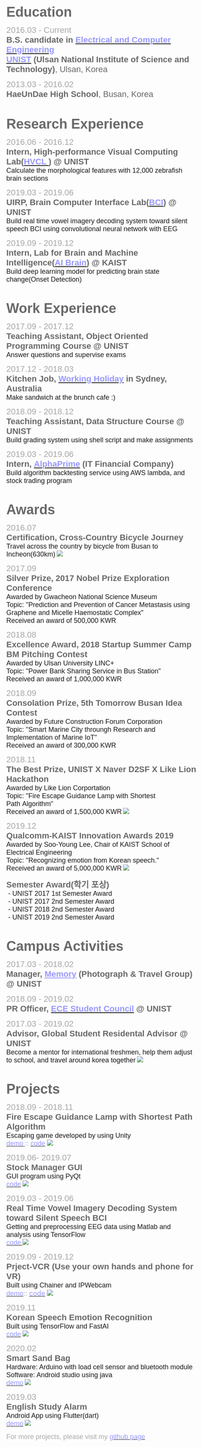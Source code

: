 <html>

<head>
	<title></title>
</head>

<body>
	<p><span style="font-family:tahoma,geneva,sans-serif;"><strong><span style="color: #696969;"><span style="font-size: 36px;">Education</span></span>
		</strong>
		</span>
	</p>
	<p align="left"><span style="font-family:tahoma,geneva,sans-serif;"><span style="font-size:22px;"><span style="color: #a9a9a9;">2016.03 -&nbsp;Current</span>
		<br /> <span style="color: #696969;"><strong>B.S. candidate in</strong></span><span style="color: #a9a9a9;">&nbsp;</span><strong><a href="http://ece.unist.ac.kr/"><span style="color: #9999ff;">Electrical and Computer Engineering</span></a><span style="color: #9999ff;">&nbsp;</span></strong>
		<br /> <strong><a href="http://unist.ac.kr"><span style="color: #9999ff;">UNIST</span></a></strong><span style="color: #9999ff;"><strong>&nbsp;</strong></span><span style="color: #696969;"><strong>(Ulsan National Institute of Science and Technology)</strong>, Ulsan, Korea</span></span>
		</span>
	</p>
	<p align="left"><span style="font-family:tahoma,geneva,sans-serif;"><span style="font-size:22px;"><span style="color: #a9a9a9;">2013.03 -&nbsp;2016.02</span>
		<br /> <span style="color: #696969;"><strong>HaeUnDae High School</strong>, Busan, Korea</span></span>
		</span>
	</p>
	<p align="left">&nbsp;</p>
	<p align="left"><span style="font-family:tahoma,geneva,sans-serif;"><span style="color: #696969;"><span style="font-size: 36px;"><strong>Research Experience</strong></span></span>
		</span>
	</p>
	<p align="left"><span style="font-family:tahoma,geneva,sans-serif;"><span style="font-size:22px;"><span style="color: #a9a9a9;">2016.06&nbsp;- 2016.12</span></span>
		<br /> <span style="font-size: 22px; color: rgb(105, 105, 105);"><strong>Intern, High-performance Visual Computing Lab(</strong></span><span style="font-size: 22px;"><strong><a href="http://hvcl.unist.ac.kr/"><span style="color:#9999ff;">HVCL</span>
		</a>
		</strong>
		</span><span style="font-size: 22px; color: rgb(105, 105, 105);"><strong>) @ UNIST</strong></span><span style="font-size:22px;"><span style="color: #696969;">&nbsp;</span></span>
		<br /> <span style="font-size:18px;">Calculate the&nbsp;morphological features&nbsp;with 12,000 zebrafish brain sections</span></span>
	</p>
	<p align="left"><span style="font-family:tahoma,geneva,sans-serif;"><span style="font-size:22px;"><span style="color: #a9a9a9;">2019.03&nbsp;- 2019.06</span>
		<br /> <span style="color: #696969;"><strong>UIRP, Brain Computer Interface Lab(</strong></span><strong><a href="http://bci.unist.ac.kr/"><span style="color: #9999ff;">BCI</span></a><span style="color: #696969;">) @ UNIST</span></strong>
		</span>
		<br /> <span style="font-size:18px;">Build real time vowel imagery decoding system toward silent speech BCI using convolutional neural network with EEG</span></span>
	</p>
	<p align="left"><span style="font-family:tahoma,geneva,sans-serif;"><span style="font-size:22px;"><span style="color: #a9a9a9;">2019.09&nbsp;- 2019.12</span>
		<br /> <span style="color: #696969;"><strong>Intern, Lab for Brain and Machine Intelligence(</strong></span><strong><a href="https://aibrain.kaist.ac.kr"><span style="color: #9999ff;">AI Brain</span></a><span style="color: #696969;">) @ KAIST</span></strong>
		</span>
		<br /> <span style="font-size:18px;">Build deep learning model for predicting brain state change(Onset Detection)</span></span>
	</p>
	<p align="left">&nbsp;</p>
	<p align="left"><span style="font-family:tahoma,geneva,sans-serif;"><strong><span style="color: #696969;"><span style="font-size: 36px;">Work Experience</span></span>
		</strong>
		</span>
	</p>
	<p align="left"><span style="font-family:tahoma,geneva,sans-serif;"><span style="font-size:22px;"><span style="color: #a9a9a9;">2017.09&nbsp;- 2017.12</span>
		<br /> <strong><span style="color: #696969;">Teaching Assistant, Object Oriented Programming Course @ UNIST</span></strong>
		</span>
		</span>
		<br style="font-family: tahoma, geneva, sans-serif;" /> <font face="tahoma, geneva, sans-serif"><span style="font-size: 18px;">Answer questions and supervise exams</span></font>
	</p>
	<p align="left"><span style="font-family:tahoma,geneva,sans-serif;"><span style="font-size:22px;"><span style="color: #a9a9a9;">2017.12&nbsp;- 2018.03</span>
		<br /> <strong><span style="color: #696969;">Kitchen Job, </span><a href="http://whic.mofa.go.kr/eng/"><span style="color: #9999ff;">Working Holiday</span></a><span style="color: #9999ff;">&nbsp;</span><span style="color: #696969;">in Sydney, Australia</span></strong>
		</span>
		</span>
		<br style="font-family: tahoma, geneva, sans-serif;" /> <font face="tahoma, geneva, sans-serif"><span style="font-size: 18px;">Make sandwich at the brunch cafe :)</span></font>
	</p>
	<p align="left"><span style="font-family:tahoma,geneva,sans-serif;"><span style="font-size:22px;"><span style="color: rgb(169, 169, 169);">2018.09&nbsp;- 2018.12</span>
		<br /> <strong><span style="color: #696969;">Teaching Assistant, Data Structure Course&nbsp;@ UNIST</span></strong>
		</span>
		<br /> <span style="font-size: 18px;">Build grading system using shell script and make assignments</span></span>
	</p>
	<p align="left"><span style="font-family:tahoma,geneva,sans-serif;"><span style="font-size:22px;"><span style="color: #a9a9a9;">2019.03 - 2019.06</span>
		<br /> <strong><span style="color: #696969;">Intern,</span><span style="color: #808080;">&nbsp;</span><a href="http://alphaprime.co.kr"><span style="color: #9999ff;">AlphaPrime</span></a><span style="color: #696969;">&nbsp;(IT Financial&nbsp;Company)</span></strong>
		</span>
		<br /> <span style="font-size: 18px;">Build algorithm backtesting service using AWS lambda, and stock trading program</span></span>
	</p>
	<p align="left">&nbsp;</p>
	<p align="left"><span style="font-family:tahoma,geneva,sans-serif;"><strong><span style="color: #696969;"><span style="font-size: 36px;">Awards</span></span>
		</strong>
		</span>
	</p>
	<p align="left"><span style="font-family: tahoma, geneva, sans-serif; font-size: 22px;"><span style="color: rgb(169, 169, 169);">2016.07</span>
		<br /> <span style="color: rgb(105, 105, 105);"><strong>Certification, Cross-Country Bicycle&nbsp;Journey</strong></span></span>
		<br style="font-family: tahoma, geneva, sans-serif;" /> <span style="background-color: rgb(253, 253, 253); font-size: 18px;"><font face="tahoma, geneva, sans-serif">Travel across the country by bicycle from Busan to Incheon(630km)</font></span>
		<img class="fit image" src="/images/국토종주.jpg" style="max-width: 700px; height: auto;" />
	</p>
	<p align="left"><span style="font-family:tahoma,geneva,sans-serif;"><span style="font-size:22px;"><span style="color: #a9a9a9;">2017.09</span>
		<br /> <span style="color: #696969;"><strong>Silver Prize, 2017 Nobel Prize Exploration Conference</strong></span></span>
		<br /> <span style="font-size:18px;">Awarded by Gwacheon National Science Museum<br />
         Topic: &quot;Prediction and Prevention of Cancer Metastasis&nbsp;using Graphene and Micelle&nbsp;Haemostatic Complex&quot;&nbsp;<br />
         Received an award of 500,000 KWR</span></span>
	</p>
	<p align="left"><span style="font-family:tahoma,geneva,sans-serif;"><span style="font-size:22px;"><span style="color: #a9a9a9;">2018.08</span>
		<br /> <span style="color: #696969;"><strong>Excellence Award, 2018 Startup Summer Camp BM Pitching Contest</strong></span></span>
		<br /> <span style="font-size:18px;">Awarded by Ulsan University LINC+<br />
         Topic: &quot;Power Bank Sharing Service in Bus Station&quot;<br />
         Received an award of 1,000,000 KWR</span></span>
	</p>
	<p align="left"><span style="font-family:tahoma,geneva,sans-serif;"><span style="font-size:22px;"><span style="color: #a9a9a9;">2018.09</span>
		<br /> <span style="color: #696969;"><strong>Consolation Prize,&nbsp;5th Tomorrow Busan Idea Contest</strong></span></span>
		<br /> <span style="font-size:18px;">Awarded by Future Construction Forum Corporation<br />
         Topic: &quot;Smart Marine City throungh Research and Implementation of Marine IoT&quot;<br />
         Received an award of 300,000 KWR</span></span>
	</p>
	<p align="left"><span style="font-family:tahoma,geneva,sans-serif;"><span style="font-size:22px;"><span style="color: #a9a9a9;">2018.11</span>
		<br /> <span style="color: #696969;"><strong>The Best&nbsp;Prize, UNIST X Naver D2SF X Like Lion Hackathon</strong></span></span>
		<br /> <span style="font-size:18px;">Awarded by Like Lion Corportation<br />
         Topic: &quot;Fire Escape Guidance Lamp with Shortest Path&nbsp;Algorithm&quot;<br />
         Received an award of 1,500,000 KWR</span></span>
		<img class="fit image" src="/images/TheBestPrize.jpg" style="max-width: 700px; height: auto;" />
	</p>
	<p align="left"><span style="font-family:tahoma,geneva,sans-serif;"><span style="font-size:22px;"><span style="color: #a9a9a9;">2019.12</span>
		<br /> <span style="color: #696969;"><strong>Qualcomm-KAIST Innovation Awards 2019</strong></span></span>
		<br /> <span style="font-size:18px;">Awarded by Soo-Young Lee, Chair of KAIST School of Electrical Engineering<br />
         Topic: &quot;Recognizing emotion from Korean speech.&quot;<br />
         Received an award of 5,000,000 KWR</span></span>
		<img class="fit image" src="/images/qaist.jpg" style="max-width: 700px; height: auto;" />
	</p>
	<p><span style="font-family:tahoma,geneva,sans-serif;"><span style="font-size:22px;"><span style="color: #696969;"><strong>Semester Award(학기 포상)</strong></span></span>
		<br /> <span style="font-size:18px;">&nbsp;- UNIST 2017 1st Semester Award<br />
         &nbsp;- UNIST 2017 2nd Semester Award<br />
         &nbsp;- UNIST 2018 2nd Semester Award<br />
         &nbsp;- UNIST 2019 2nd Semester Award</span></span>
		<br style="font-family: tahoma, geneva, sans-serif; font-size: 18px;" />
	</p>
	<p>&nbsp;</p>
	<p align="left"><span style="font-family:tahoma,geneva,sans-serif;"><strong><span style="color: #696969;"><span style="font-size: 36px;">Campus Activities</span></span>
		</strong>
		</span>
	</p>
	<p align="left"><span style="font-family:tahoma,geneva,sans-serif;"><span style="font-size:22px;"><span style="color: #a9a9a9;">2017.03&nbsp;- 2018.02</span>
		<br /> <strong><span style="color: #696969;">Manager, </span><a href="https://www.facebook.com/groups/326115774135063/" style="color: #9999ff;">Memory</a><span style="color: #808080;">&nbsp;</span><span style="color: #696969;">(Photograph &amp; Travel Group) @ UNIST</span></strong>
		</span>
		</span>
	</p>
	<p align="left"><span style="font-family:tahoma,geneva,sans-serif;"><span style="font-size:22px;"><span style="color: #a9a9a9;">2018.09&nbsp;- 2019.02</span>
		<br /> <strong><span style="color: #696969;">PR Officer, </span><a href="https://www.facebook.com/UnistECE/"><span style="color: #9999ff;">ECE Student Council</span></a><span style="color: #a9a9a9;">&nbsp;</span><span style="color: #696969;">@ UNIST</span></strong>
		</span>
		</span>
	</p>
	<p align="left"><span style="font-family:tahoma,geneva,sans-serif;"><span style="font-size:22px;"><span style="color: #a9a9a9;">2017.03&nbsp;- 2019.02</span>
		<br /> <span style="color: #696969;"><strong>Advisor, Global Student Residental Advisor @ UNIST</strong></span></span>
		</span>
		<br style="font-family: tahoma, geneva, sans-serif; font-size: 18px;" /> <font face="tahoma, geneva, sans-serif"><span style="font-size: 18px;">Become a mentor for international freshmen, help them adjust to school, and travel around korea together</span></font> 
		<img class="fit image" src="/images/GRAFriends.jpeg" style="max-width: 700px; height: auto;" />
	</p>
	<p align="left">&nbsp;</p>
	<p align="left"><font color="#696969" face="tahoma, geneva, sans-serif"><span style="font-size: 36px;"><b>Projects</b></span></font>
	</p>
	<p align="left"><span style="font-family: tahoma, geneva, sans-serif;"><span style="font-size: 22px;"><span style="color:#A9A9A9;">2018.09&nbsp;- 2018.11</span>
		<br /> <span style="color: rgb(105, 105, 105);"><strong>Fire Escape Guidance Lamp with Shortest Path Algorithm</strong></span></span>
		</span>
		<br style="font-family: tahoma, geneva, sans-serif; font-size: 18px;" /> <font face="tahoma, geneva, sans-serif"><span style="font-size: 18px;">Escaping game developed by using Unity</span></font> 
		<br /> <span style="font-family: tahoma, geneva, sans-serif;"><a href="https://www.youtube.com/watch?v=cMXFvVglAk8&amp;feature=youtu.be"><span style="color:#9999ff;"><span style="font-size: 18px;">demo</span></span>
		</a><span style="font-size: 18px;"><span style="color:#A9A9A9;">:: </span><a href="https://github.com/DaeHyeonNam/FireEscapeGuidance"><span style="color:#9999ff;">code</span></a>
		</span>
		</span>
		<img class="fit image" src="/images/FireEscapeGuidance.JPG" style="max-width: 700px; height: auto;" />
	</p>
	<p align="left"><span style="font-family: tahoma, geneva, sans-serif;"><span style="font-size: 22px;"><span style="color: rgb(169, 169, 169);">2019.06- 2019.07</span>
		<br /> <span style="color: rgb(105, 105, 105);"><strong>Stock Manager GUI</strong></span></span>
		</span>
		<br style="font-family: tahoma, geneva, sans-serif; font-size: 18px;" /> <font face="tahoma, geneva, sans-serif"><span style="font-size: 18px;">GUI program using PyQt</span></font> 
		<br /> <a href="https://github.com/DaeHyeonNam/StockManager"><font color="#9999ff" face="tahoma, geneva, sans-serif"><span style="font-size: 18px;">code</span></font></a>
		<img class="fit image" src="/images/Stock Manager.jpg" style="max-width: 700px; height: auto;" />
	</p>
	<p align="left"><span style="font-family: tahoma, geneva, sans-serif;"><span style="font-size: 22px;"><span style="color: rgb(169, 169, 169);">2019.03 - 2019.06</span>
		<br /> <span style="color: rgb(105, 105, 105);"><strong>Real Time Vowel Imagery Decoding System toward Silent Speech BCI</strong></span></span>
		</span>
		<br style="font-family: tahoma, geneva, sans-serif; font-size: 18px;" /> <font face="tahoma, geneva, sans-serif"><span style="font-size: 18px;">Getting and preprocessing EEG data using Matlab and analysis using TensorFlow</span></font> 
		<br /> <span style="font-family: tahoma, geneva, sans-serif;"><a href="https://github.com/DaeHyeonNam/RealTimeEEGVowelPrediction"><span style="color: rgb(153, 153, 255);"><span style="font-size: 18px;">code</span></span>
		</a>
		</span>
		<img class="fit image" src="/images/EEG.jpg" style="max-width: 700px; height: auto;" />
	</p>
	<p align="left"><span style="font-family: tahoma, geneva, sans-serif;"><span style="font-size: 22px;"><span style="color: rgb(169, 169, 169);">2019.09 - 2019.12</span>
		<br /> <span style="color: rgb(105, 105, 105);"><strong>Prject-VCR (Use your own hands and phone for VR)</strong></span></span>
		</span>
		<br style="font-family: tahoma, geneva, sans-serif; font-size: 18px;" /> <font face="tahoma, geneva, sans-serif"><span style="font-size: 18px;">Built using Chainer and IPWebcam</span></font> 
		<br /> <a href="https://youtu.be/tNC8uetGz4I"><font color="#9999ff" face="tahoma, geneva, sans-serif"><span style="font-size: 18px;">demo</span></font></a><span style="font-size: 18px;"><span style="color:#A9A9A9;">:: </span><a href="https://github.com/AsimF/project-vcr"><span style="color:#9999ff;">code</span></a>
		</span>
		</span>
		<img class="fit image" src="/images/project_vcr.jpg" style="max-width: 700px; height: auto;" />
	</p>
	<p align="left"><span style="font-family: tahoma, geneva, sans-serif;"><span style="font-size: 22px;"><span style="color: rgb(169, 169, 169);">2019.11</span>
		<br /> <span style="color: rgb(105, 105, 105);"><strong>Korean Speech Emotion Recognition</strong></span></span>
		</span>
		<br style="font-family: tahoma, geneva, sans-serif; font-size: 18px;" /> <font face="tahoma, geneva, sans-serif"><span style="font-size: 18px;">Built using TensorFlow and FastAI</span></font> 
		<br /> <a href="https://github.com/DaeHyeonNam/QAIST"><font color="#9999ff" face="tahoma, geneva, sans-serif"><span style="font-size: 18px;">code</span></font></a>
		<img class="fit image" src="/images/structure.png" style="max-width: 700px; height: auto;" />
	</p>
	<p align="left"><span style="font-family: tahoma, geneva, sans-serif;"><span style="font-size: 22px;"><span style="color: rgb(169, 169, 169);">2020.02</span>
		<br /> <span style="color: rgb(105, 105, 105);"><strong>Smart Sand Bag</strong></span></span>
		</span>
		<br style="font-family: tahoma, geneva, sans-serif; font-size: 18px;" /> <font face="tahoma, geneva, sans-serif"><span style="font-size: 18px;">Hardware: Arduino with load cell sensor and bluetooth module<br>Software: Android studio using java </span></font> 
		<br /> <a href="https://youtu.be/0h97u53SD6U"><font color="#9999ff" face="tahoma, geneva, sans-serif"><span style="font-size: 18px;">demo</span></font></a>
		<img class="fit image" src="/images/smartSandBag.jpg" style="max-width: 700px; height: auto;" />
	</p>
	<p align="left"><span style="font-family: tahoma, geneva, sans-serif;"><span style="font-size: 22px;"><span style="color: rgb(169, 169, 169);">2019.03</span>
		<br /> <span style="color: rgb(105, 105, 105);"><strong>English Study Alarm</strong></span></span>
		</span>
		<br style="font-family: tahoma, geneva, sans-serif; font-size: 18px;" /> <font face="tahoma, geneva, sans-serif"><span style="font-size: 18px;">Android App using Flutter(dart)</span></font> 
		<br /> <a href="https://www.youtube.com/watch?v=JDYt0-E92vc&t=6s"><font color="#9999ff" face="tahoma, geneva, sans-serif"><span style="font-size: 18px;">demo</span></font></a>
		<img class="fit image" src="/images/studyAlarmLogo.jpg" style="max-width: 700px; height: auto;" />
	</p>
	<p><span style="font-size:18px;"><font color="#a9a9a9" face="tahoma, geneva, sans-serif">For more projects, please visit my </font><font face="tahoma, geneva, sans-serif"><a href="https://github.com/DaeHyeonNam/"><span style="color:#9999ff;">github page</span>
		</a>
		</font>
		</span>
	</p>
</body>

</html>